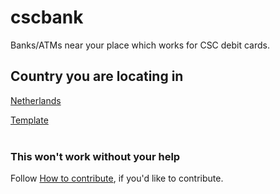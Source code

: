 # cscbank
Banks/ATMs near your place which works for CSC debit cards.
## Country you are locating in
[Netherlands](nl/nl_index.md)
&nbsp;&nbsp;

<!-- add something here -->




[Template](template/template_index.md)<br><br>

### This won't work without your help
Follow [How to contribute](how_to_contribute.md), if you'd like to contribute.